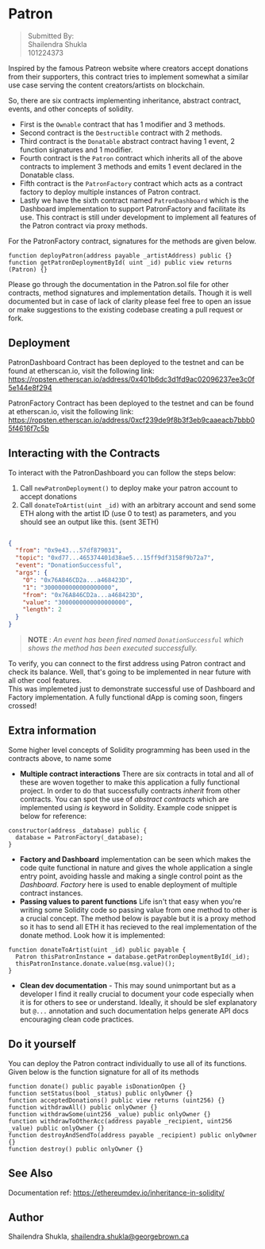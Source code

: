 # Patron
> Submitted By: <br> Shailendra Shukla <br> 101224373

Inspired by the famous Patreon website where creators accept donations from their supporters, this contract tries to implement somewhat a similar use case serving the content creators/artists on blockchain.

So, there are six contracts implementing inheritance, abstract contract, events, and other concepts of solidity.
- First is the `Ownable` contract that has 1 modifier and 3 methods.
- Second contract is the `Destructible` contract with 2 methods.
- Third contract is the `Donatable` abstract contract having 1 event, 2 function signatures and 1 modifier.
- Fourth contract is the `Patron` contract which inherits all of the above contracts to implement 3 methods and emits 1 event declared in the Donatable class.
- Fifth contract is the `PatronFactory` contract which acts as a contract factory to deploy multiple instances of Patron contract.
- Lastly we have the sixth contract named `PatronDashboard` which is the Dashboard implementation to support PatronFactory and facilitate its use. This contract is still under development to implement all features of the Patron contract via proxy methods.

For the PatronFactory contract, signatures for the methods are given below.
```JS
function deployPatron(address payable _artistAddress) public {}
function getPatronDeploymentById( uint _id) public view returns (Patron) {}
```

Please go through the documentation in the Patron.sol file for other contracts, method signatures and implementation details. Though it is well documented but in case of lack of clarity please feel free to open an issue or make suggestions to the existing codebase creating a pull request or fork.

## Deployment
PatronDashboard Contract has been deployed to the testnet and can be found at etherscan.io, visit the following link: https://ropsten.etherscan.io/address/0x401b6dc3d1fd9ac02096237ee3c0f5e144e8f294

PatronFactory Contract has been deployed to the testnet and can be found at etherscan.io, visit the following link: https://ropsten.etherscan.io/address/0xcf239de9f8b3f3eb9caaeacb7bbb05f4616f7c5b

## Interacting with the Contracts
To interact with the PatronDashboard you can follow the steps below:
1. Call `newPatronDeployment()` to deploy make your patron account to accept donations
2. Call `donateToArtist(uint _id)` with an arbitrary account and send some ETH along with the artist ID (use 0 to test) as parameters, and you should see an output like this. (sent 3ETH)
```JSON 

{
  "from": "0x9e43...57df879031",
  "topic": "0xd77...465374401d38ae5...15ff9df3158f9b72a7",
  "event": "DonationSuccessful",
  "args": {
    "0": "0x76A846CD2a...a468423D",
    "1": "3000000000000000000",
    "from": "0x76A846CD2a...a468423D",
    "value": "3000000000000000000",
    "length": 2
  }
}
```
> **NOTE** : *An event has been fired named `DonationSuccessful` which shows the method has been executed successfully.*

To verify, you can connect to the first address using Patron contract and check its balance. Well, that's going to be implemented in near future with all other cool features. 
<br>This was implemeted just to demonstrate successful use of Dashboard and Factory implementation. A fully functional dApp is coming soon, fingers crossed!

## Extra information
Some higher level concepts of Solidity programming has been used in the contracts above, to name some 
- **Multiple contract interactions** There are six contracts in total and all of these are woven together to make this application a fully functional project. In order to do that successfully contracts *inherit* from other contracts. You can spot the use of *abstract contracts* which are implemented using *is* keyword in Solidity. Example code snippet is below for reference:
```JS
constructor(address _database) public {
  database = PatronFactory(_database);
}
```
- **Factory and Dashboard** implementation can be seen which makes the code quite functional in nature and gives the whole application a single entry point, avoiding hassle and making a single control point as the *Dashboard*. *Factory* here is used to enable deployment of multiple contract instances.
- **Passing values to parent functions** Life isn't that easy when you're writing some Solidity code so passing value from one method to other is a crucial concept. The method below is payable but it is a proxy method so it has to send all ETH it has recieved to the real implementation of the donate method. Look how it is implemented:
```JS
function donateToArtist(uint _id) public payable {
  Patron thisPatronInstance = database.getPatronDeploymentById(_id);
  thisPatronInstance.donate.value(msg.value)();
}
```
- **Clean dev documentation** - This may sound unimportant but as a developer I find it really crucial to document your code especially when it is for others to see or understand. Ideally, it should be slef explanatory but `@...` annotation and such documentation helps generate API docs encouraging clean code practices. 

## Do it yourself
You can deploy the Patron contract individually to use all of its functions. Given below is the function signature for all of its methods
```JS
function donate() public payable isDonationOpen {}
function setStatus(bool _status) public onlyOwner {}
function acceptedDonations() public view returns (uint256) {}
function withdrawAll() public onlyOwner {}
function withdrawSome(uint256 _value) public onlyOwner {}
function withdrawToOtherAcc(address payable _recipient, uint256 _value) public onlyOwner {}
function destroyAndSendTo(address payable _recipient) public onlyOwner {}
function destroy() public onlyOwner {}
```

## See Also
Documentation ref: https://ethereumdev.io/inheritance-in-solidity/

## Author
Shailendra Shukla, shailendra.shukla@georgebrown.ca

